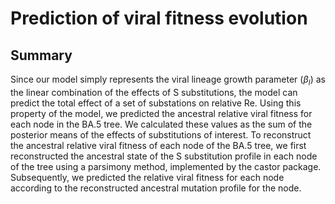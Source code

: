 # Prediction of viral fitness evolution

## Summary
Since our model simply represents the viral lineage growth parameter ($\beta_l$) as the linear combination of the effects of S substitutions, the model can predict the total effect of a set of substations on relative Re. Using this property of the model, we predicted the ancestral relative viral fitness for each node in the BA.5 tree. We calculated these values as the sum of the posterior means of the effects of substitutions of interest. To reconstruct the ancestral relative viral fitness of each node of the BA.5 tree, we first reconstructed the ancestral state of the S substitution profile in each node of the tree using a parsimony method, implemented by the castor package. Subsequently, we predicted the relative viral fitness for each node according to the reconstructed ancestral mutation profile for the node.




